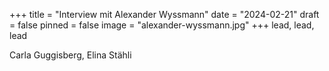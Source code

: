 +++
title = "Interview mit Alexander Wyssmann"
date = "2024-02-21"
draft = false
pinned = false
image = "alexander-wyssmann.jpg"
+++
lead, lead, lead



Carla Guggisberg, Elina Stähli